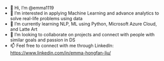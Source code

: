 - 👋 Hi, I’m @emma1119
- 👀 I’m interested in applying Machine Learning and advance analytics to solve real-life problems using data
- 🌱 I’m currently learning NLP, ML using Python, Microsoft Azure Cloud, and Latte Art
- 💞️ I’m looking to collaborate on projects and connect with people with similar goals and passion in DS
- 📫 Feel free to connect with me through LinkedIn: https://www.linkedin.com/in/emma-hongfan-liu/

<!---
emma1119/emma1119 is a ✨ special ✨ repository because its `README.md` (this file) appears on your GitHub profile.
You can click the Preview link to take a look at your changes.
--->
